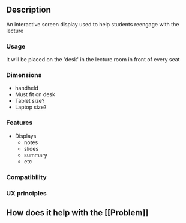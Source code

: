 ## Description
An interactive screen display used to help students reengage with the lecture
### Usage
It will be placed on the 'desk' in the lecture room in front of every seat
### Dimensions
- handheld 
- Must fit on desk
- Tablet size?
- Laptop size?
### Features
- Displays 
	- notes
	- slides
	- summary 
	- etc
### Compatibility
### UX principles
## How does it help with the [[Problem]]